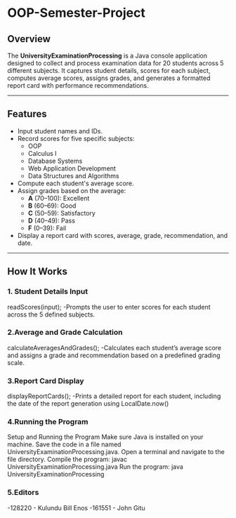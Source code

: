 # OOP-Semester-Project

## Overview

The **UniversityExaminationProcessing** is a Java console application designed to collect and process examination data for 20 students across 5 different subjects. It captures student details, scores for each subject, computes average scores, assigns grades, and generates a formatted report card with performance recommendations.

---

## Features

- Input student names and IDs.
- Record scores for five specific subjects:
  - OOP
  - Calculus I
  - Database Systems
  - Web Application Development
  - Data Structures and Algorithms
- Compute each student's average score.
- Assign grades based on the average:
  - **A** (70–100): Excellent
  - **B** (60–69): Good
  - **C** (50–59): Satisfactory
  - **D** (40–49): Pass 
  - **F** (0–39): Fail
- Display a report card with scores, average, grade, recommendation, and date.

---

## How It Works

### 1. Student Details Input
readScores(input);
-Prompts the user to enter scores for each student across the 5 defined subjects.

### 2.Average and Grade Calculation
calculateAveragesAndGrades();
-Calculates each student’s average score and assigns a grade and recommendation based on a predefined grading scale.

### 3.Report Card Display
displayReportCards();
-Prints a detailed report for each student, including the date of the report generation using LocalDate.now()

### 4.Running the Program
Setup and Running the Program
Make sure Java is installed on your machine.
Save the code in a file named UniversityExaminationProcessing.java.
Open a terminal and navigate to the file directory.
Compile the program:
javac UniversityExaminationProcessing.java
Run the program:
java UniversityExaminationProcessing

### 5.Editors
-128220 - Kulundu Bill Enos
-161551 - John Gitu

